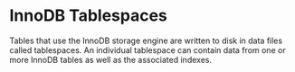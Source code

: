 # InnoDB Tablespaces

Tables that use the InnoDB storage engine are written to disk in data files called tablespaces. An individual tablespace can contain data from one or more InnoDB tables as well as the associated indexes.

